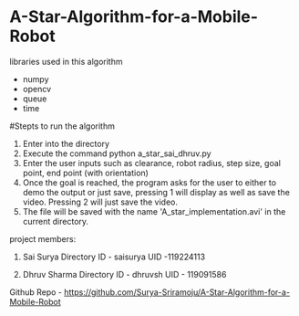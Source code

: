 # A-Star-Algorithm-for-a-Mobile-Robot

libraries used in this algorithm
* numpy
* opencv
* queue
* time

#Stepts to run the algorithm
1. Enter into the directory
2. Execute the command python a_star_sai_dhruv.py
3. Enter the user inputs such as clearance, robot radius, step size, goal point, end point (with orientation)
4. Once the goal is reached, the program asks for the user to either to demo the output or just save, pressing 1 will display as well as save the video. Pressing 2 will just save the video.
5. The file will be saved with the name 'A_star_implementation.avi' in the current directory.


project members: 
1. Sai Surya
Directory ID - saisurya
UID -119224113

2. Dhruv Sharma
Directory ID - dhruvsh
UID - 119091586

Github Repo - https://github.com/Surya-Sriramoju/A-Star-Algorithm-for-a-Mobile-Robot